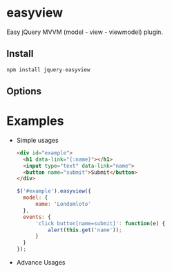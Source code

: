 # easyview
Easy jQuery MVVM (model - view - viewmodel) plugin.

## Install

```javascript
npm install jquery-easyview
```

## Options



# Examples

- Simple usages
  
  ```html
  <div id="example">
    <h1 data-link="{:name}"></h1>
    <input type="text" data-link="name">
    <button name="submit">Submit</button>
  </div>
  ```
  
  ```javascript
  $('#example').easyview({
    model: {
        name: 'Londomloto'
    },
    events: {
        'click button[name=submit]': function(e) {
            alert(this.get('name'));
        }
    }
  });  
  ```

- Advance Usages
